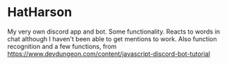 # HatHarson
My very own discord app and bot.
Some functionality. Reacts to words in chat although I haven't been able to get mentions to work.
Also function recognition and a few functions, from https://www.devdungeon.com/content/javascript-discord-bot-tutorial
